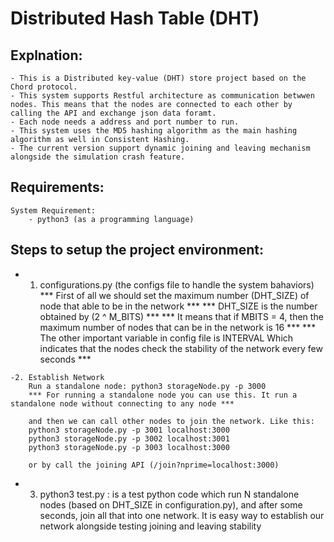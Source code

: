 Distributed Hash Table (DHT)
================================================================
Explnation:
-----------
	- This is a Distributed key-value (DHT) store project based on the Chord protocol. 
	- This system supports Restful architecture as communication betwwen nodes. This means that the nodes are connected to each other by calling the API and exchange json data foramt. 
	- Each node needs a address and port number to run.
	- This system uses the MD5 hashing algorithm as the main hashing algorithm as well in Consistent Hashing.
	- The current version support dynamic joining and leaving mechanism alongside the simulation crash feature.

Requirements: 
-------------
    System Requirement:
        - python3 (as a programming language)

Steps to setup the project environment:
---------------------------------------
   - 1. configurations.py (the configs file to handle the system bahaviors)
		*** First of all we should set the maximum number (DHT_SIZE) of node that able to be in the network ***
		*** DHT_SIZE is the number obtained by (2 ^ M_BITS) ***
		*** It means that if MBITS = 4, then the maximum number of nodes that can be in the network is 16 ***
		*** The other important variable in config file is INTERVAL Which indicates that the nodes check the stability of the network every few seconds ***
		
	-2. Establish Network
		Run a standalone node: python3 storageNode.py -p 3000
		*** For running a standalone node you can use this. It run a standalone node without connecting to any node ***

		and then we can call other nodes to join the network. Like this:
		python3 storageNode.py -p 3001 localhost:3000
		python3 storageNode.py -p 3002 localhost:3001
		python3 storageNode.py -p 3003 localhost:3000

		or by call the joining API (/join?nprime=localhost:3000)
		
   - 3. python3 test.py : is a test python code which run N standalone nodes (based on DHT_SIZE in configuration.py), and after some seconds, join all that into one network. It is easy way to establish our network alongside testing joining and leaving stability
